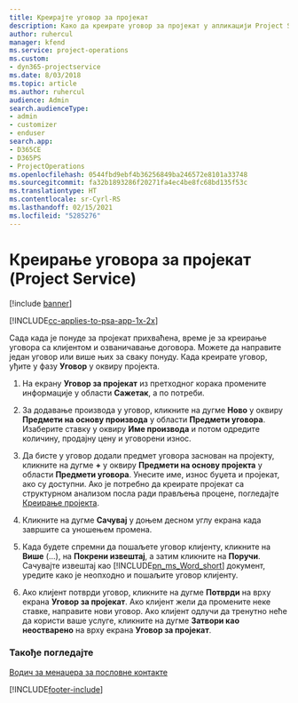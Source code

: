 ```yaml
---
title: Креирајте уговор за пројекат
description: Како да креирате уговор за пројекат у апликацији Project Service
author: ruhercul
manager: kfend
ms.service: project-operations
ms.custom:
- dyn365-projectservice
ms.date: 8/03/2018
ms.topic: article
ms.author: ruhercul
audience: Admin
search.audienceType:
- admin
- customizer
- enduser
search.app:
- D365CE
- D365PS
- ProjectOperations
ms.openlocfilehash: 0544fbd9ebf4b36256849ba246572e8101a33748
ms.sourcegitcommit: fa32b1893286f20271fa4ec4be8fc68bd135f53c
ms.translationtype: HT
ms.contentlocale: sr-Cyrl-RS
ms.lasthandoff: 02/15/2021
ms.locfileid: "5285276"
---
```

# <a name="create-a-project-contract-project-service"></a>Креирање уговора за пројекат (Project Service)

[!include [banner](../includes/psa-now-project-operations.md)]

[!INCLUDE[cc-applies-to-psa-app-1x-2x](../includes/cc-applies-to-psa-app-1x-2x.md)]

Сада када је понуде за пројекат прихваћена, време је за креирање уговора са клијентом и озваничавање договора. Можете да направите један уговор или више њих за сваку понуду. Када креирате уговор, уђите у фазу **Уговор** у оквиру пројекта.  
  
1. На екрану **Уговор за пројекат** из претходног корака промените информације у области **Сажетак**, а по потреби.  
  
2. За додавање производа у уговор, кликните на дугме **Ново** у оквиру **Предмети на основу производа** у области **Предмети уговора**. Изаберите ставку у оквиру **Име производа** и потом одредите количину, продајну цену и уговорени износ.  
  
3. Да бисте у уговор додали предмет уговора заснован на пројекту, кликните на дугме **+** у оквиру **Предмети на основу пројекта** у области **Предмети уговора**. Унесите име, износ буџета и пројекат, ако су доступни. Ако је потребно да креирате пројекат са структурном анализом посла ради прављења процене, погледајте [Креирање пројекта](../psa/create-project.md).  
  
4. Кликните на дугме **Сачувај** у доњем десном углу екрана када завршите са уношењем промена.  
  
5. Када будете спремни да пошаљете уговор клијенту, кликните на **Више** (...), на **Покрени извештај**, а затим кликните на **Поручи**. Сачувајте извештај као [!INCLUDE[pn_ms_Word_short](../includes/pn-ms-word-short.md)] документ, уредите како је неопходно и пошаљите уговор клијенту.  
  
6. Ако клијент потврди уговор, кликните на дугме **Потврди** на врху екрана **Уговор за пројекат**. Ако клијент жели да промените неке ставке, направите нови уговор. Ако клијент одлучи да тренутно неће да користи ваше услуге, кликните на дугме **Затвори као неостварено** на врху екрана **Уговор за пројекат**.  
  
### <a name="see-also"></a>Такође погледајте  
 [Водич за менаџера за пословне контакте](../psa/account-manager-guide.md)


[!INCLUDE[footer-include](../includes/footer-banner.md)]